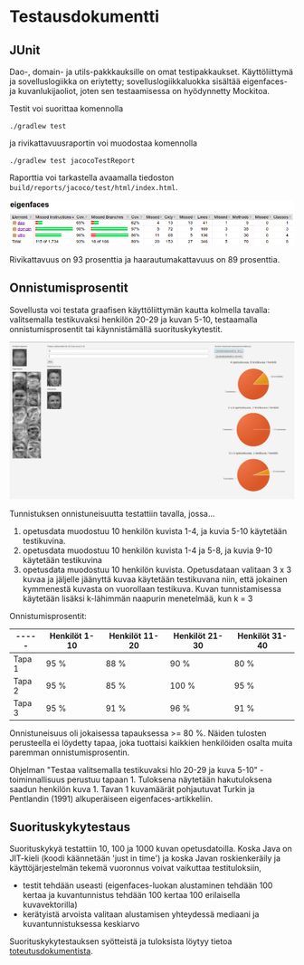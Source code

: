 # Testausdokumentti

## JUnit

Dao-, domain- ja utils-pakkkauksille on omat testipakkaukset. Käyttöliittymä ja sovelluslogiikka on eriytetty; sovelluslogiikkaluokka sisältää eigenfaces- ja kuvanlukijaoliot, joten sen testaamisessa on hyödynnetty Mockitoa.

Testit voi suorittaa komennolla 
```
./gradlew test 
```
ja rivikattavuusraportin voi muodostaa komennolla
```
./gradlew test jacocoTestReport
```
Raporttia voi tarkastella avaamalla tiedoston `build/reports/jacoco/test/html/index.html`.

![Testikattavuus](/images/testikattavuus.png)

Rivikattavuus on 93 prosenttia ja haarautumakattavuus on 89 prosenttia.

## Onnistumisprosentit

Sovellusta voi testata graafisen käyttöliittymän kautta kolmella tavalla: valitsemalla testikuvaksi henkilön 20-29 ja kuvan 5-10, testaamalla onnistumisprosentit tai käynnistämällä suorituskykytestit.

![Kuva graafisesta käyttöliittymästä](/images/sovellus.png)

Tunnistuksen onnistuneisuutta testattiin tavalla, jossa...

1) opetusdata muodostuu 10 henkilön kuvista 1-4, ja kuvia 5-10 käytetään testikuvina.
2) opetusdata muodostuu 10 henkilön kuvista 1-4 ja 5-8, ja kuvia 9-10 käytetään testikuvina
3) opetusdata muodostuu 10 henkilön kuvista. Opetusdataan valitaan 3 x 3 kuvaa ja jäljelle jäänyttä kuvaa käytetään testikuvana niin, että jokainen kymmenestä kuvasta on vuorollaan testikuva. Kuvan tunnistamisessa käytetään lisäksi k-lähimmän naapurin menetelmää, kun k = 3

Onnistumisprosentit:

----- | Henkilöt 1-10 | Henkilöt 11-20 | Henkilöt 21-30 | Henkilöt 31-40
----- | ----- | ----- | ----- | ------
Tapa 1 | 95 % | 88 % | 90 % | 80 %
Tapa 2 | 95 % | 85 % | 100 % | 95 %
Tapa 3 | 95 % | 91 % | 96 % | 91 %

Onnistuneisuus oli jokaisessa tapauksessa >= 80 %. Näiden tulosten perusteella ei löydetty tapaa, joka tuottaisi kaikkien henkilöiden osalta muita paremman onnistumisprosentin.

Ohjelman "Testaa valitsemalla testikuvaksi hlo 20-29 ja kuva 5-10" -toiminnallisuus perustuu tapaan 1. Tuloksena näytetään hakutuloksena saadun henkilön kuva 1. Tavan 1 kuvamäärät pohjautuvat Turkin ja Pentlandin (1991) alkuperäiseen eigenfaces-artikkeliin. 

## Suorituskykytestaus

Suorituskykyä testattiin 10, 100 ja 1000 kuvan opetusdatoilla. Koska Java on JIT-kieli (koodi käännetään 'just in time') ja koska Javan roskienkeräily ja käyttöjärjestelmän tekemä vuoronnus voivat vaikuttaa testituloksiin,
- testit tehdään useasti (eigenfaces-luokan alustaminen tehdään 100 kertaa ja kuvantunnistus tehdään 100 kertaa 100 erilaisella kuvavektorilla)
- kerätyistä arvoista valitaan alustamisen yhteydessä mediaani ja kuvantunnistuksessa keskiarvo

Suorituskykytestauksen syötteistä ja tuloksista löytyy tietoa [toteutusdokumentista](/docs/toteutusdokumentti.md).
